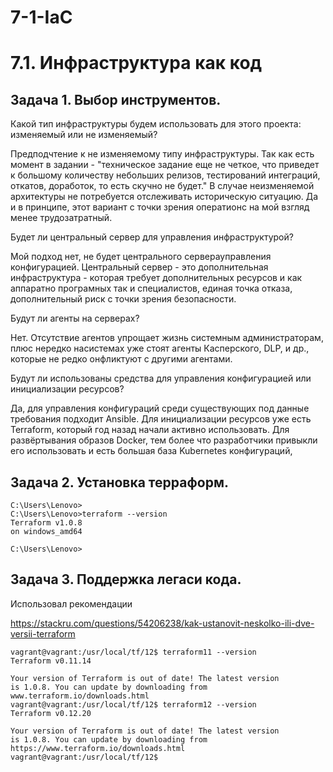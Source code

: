 # 7-1-IaC

# 7.1. Инфраструктура как код

##  Задача 1. Выбор инструментов.

Какой тип инфраструктуры будем использовать для этого проекта: изменяемый или не изменяемый?

Предподчтение к не изменяемому типу инфраструктуры. Так как есть момент в задании - "техническое задание еще не четкое, что приведет к большому количеству небольших релизов, тестирований интеграций, 
откатов, доработок, то есть скучно не будет." В случае неизменяемой архитектуры не потребуется отслеживать историческую ситуацию.
Да и в принципе, этот вариант с точки зрения оператионс на мой взгляд менее трудозатратный.

Будет ли центральный сервер для управления инфраструктурой?

Мой подход нет, не будет центрального серверауправления конфигурацией. 
Центральный сервер - это дополнительная инфраструктура - которая требует дополнительных ресурсов и 
как аппаратно програмных так и специалистов, единая точка отказа, дополнительный риск с точки зрения безопасности. 


Будут ли агенты на серверах?

Нет. Отсутствие агентов упрощает жизнь системным администраторам, плюс нередко
насистемах уже стоят агенты Касперского, DLP, и др., которые не редко онфликтуют с другими агентами.


Будут ли использованы средства для управления конфигурацией или инициализации ресурсов?

Да, для управления конфигураций среди существующих под данные требования подходит Ansible.
Для инициализации ресурсов уже есть Terraform, который год назад начали активно использовать.
Для развёртывания образов Docker, тем более что разработчики привыкли его использовать 
и есть большая база Kubernetes конфигураций,

##  Задача 2. Установка терраформ.

    C:\Users\Lenovo>
    C:\Users\Lenovo>terraform --version
    Terraform v1.0.8
    on windows_amd64

    C:\Users\Lenovo>


##  Задача 3. Поддержка легаси кода.

Использовал рекомендации

https://stackru.com/questions/54206238/kak-ustanovit-neskolko-ili-dve-versii-terraform


    vagrant@vagrant:/usr/local/tf/12$ terraform11 --version
    Terraform v0.11.14
    
    Your version of Terraform is out of date! The latest version
    is 1.0.8. You can update by downloading from www.terraform.io/downloads.html
    vagrant@vagrant:/usr/local/tf/12$ terraform12 --version
    Terraform v0.12.20
    
    Your version of Terraform is out of date! The latest version
    is 1.0.8. You can update by downloading from https://www.terraform.io/downloads.html
    vagrant@vagrant:/usr/local/tf/12$

